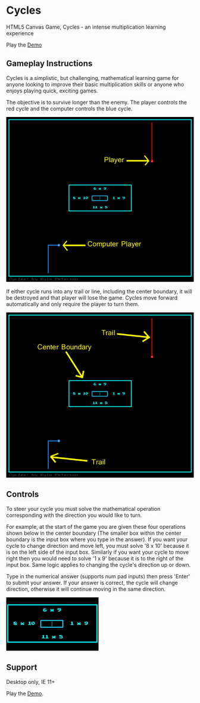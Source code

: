 # Cycles

HTML5 Canvas Game, Cycles - an intense multiplication learning experience

Play the <a target="_blank" href="https://kyleevan.github.io/Cycles/">Demo</a>

## Gameplay Instructions

Cycles is a simplistic, but challenging, mathematical learning game for anyone looking to improve their basic multiplication skills or anyone who enjoys playing quick, exciting games. 

The objective is to survive longer than the enemy. The player controls the red cycle and the computer controls the blue cycle.

![Alt text](/pictures/instructions-1.jpg?raw=true "Screenshot 1")

If either cycle runs into any trail or line, including the center boundary, it will be destroyed and that player will lose the game.
Cycles move forward automatically and only require the player to turn them. 

![Alt text](/pictures/instructions-2.jpg?raw=true "Screenshot 2")

## Controls

To steer your cycle you must solve the mathematical operation corresponding with the direction you would like to turn.

For example, at the start of the game you are given these four operations shown below in the center boundary (The smaller box within the center boundary is the input box where you type in the answer). If you want your cycle to change direction and move left, you must solve '8 x 10' because it is on the left side of the input box. Similarly if you want your cycle to move right then you would need to solve '1 x 9' because it is to the right of the input box. Same logic applies to changing the cycle's direction up or down.

Type in the numerical answer (supports num pad inputs) then press 'Enter' to submit your answer. If your answer is correct, the cycle will change direction, otherwise it will continue moving in the same direction.

![Alt text](/pictures/instructions-3.jpg?raw=true "Screenshot 3")

## Support

Desktop only, IE 11+

Play the <a target="_blank" href="https://kyleevan.github.io/Cycles/">Demo</a>.
